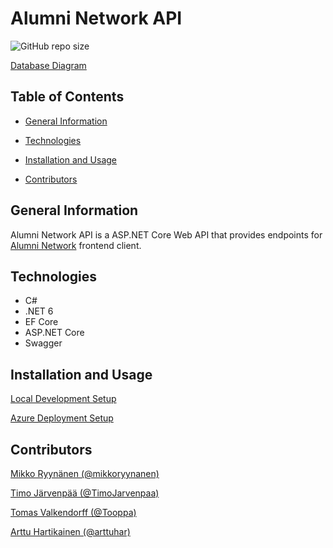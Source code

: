 # Alumni Network API

![GitHub repo size](https://img.shields.io/github/repo-size/fi-dotnet-alumni/AlumniNetworkAPI)

[Database Diagram]()

## Table of Contents

- [General Information](#general-information)

- [Technologies](#technologies)

- [Installation and Usage](#installation-and-usage)

- [Contributors](#contributors)

## General Information

Alumni Network API is a ASP.NET Core Web API that provides endpoints for [Alumni Network](https://github.com/Tooppa/alumni-network) frontend client.

## Technologies

- C#
- .NET 6
- EF Core
- ASP.NET Core
- Swagger

## Installation and Usage

[Local Development Setup](Documentation/local_development.md)

[Azure Deployment Setup]()

## Contributors

[Mikko Ryynänen (@mikkoryynanen)](https://github.com/mikkoryynanen)

[Timo Järvenpää (@TimoJarvenpaa)](https://github.com/TimoJarvenpaa)

[Tomas Valkendorff (@Tooppa)](https://github.com/Tooppa)

[Arttu Hartikainen (@arttuhar)](https://github.com/arttuhar)
